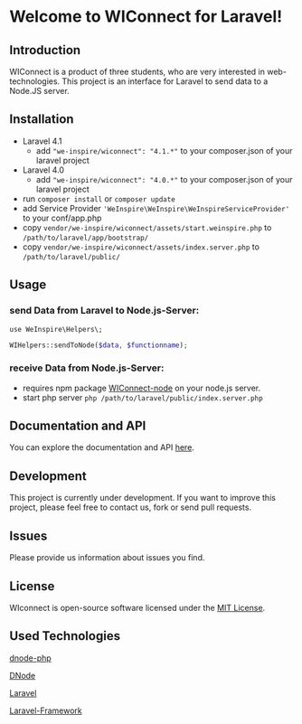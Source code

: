 # Welcome to WIConnect for Laravel!

## Introduction
WIConnect is a product of three students, who are very interested in web-technologies. This project is an interface for Laravel to send data to a Node.JS server.

## Installation

- Laravel 4.1
	- add ``` "we-inspire/wiconnect": "4.1.*" ``` to your composer.json of your laravel project
- Laravel 4.0
	- add ``` "we-inspire/wiconnect": "4.0.*" ``` to your composer.json of your laravel project
- run ``` composer install ``` or ``` composer update ```
- add Service Provider ``` 'WeInspire\WeInspire\WeInspireServiceProvider' ``` to your conf/app.php
- copy ```vendor/we-inspire/wiconnect/assets/start.weinspire.php``` to ```/path/to/laravel/app/bootstrap/```
- copy ```vendor/we-inspire/wiconnect/assets/index.server.php``` to ```/path/to/laravel/public/```

## Usage

### send Data from Laravel to Node.js-Server:

```
use WeInspire\Helpers\;
```

``` php
WIHelpers::sendToNode($data, $functionname);
```

### receive Data from Node.js-Server:
- requires npm package [WIConnect-node](https://github.com/We-Inspire/WIConnect-node) on your node.js server.
- start php server ``` php /path/to/laravel/public/index.server.php ```

## Documentation and API
You can explore the documentation and API [here](http://www.we-inspire.net).

## Development
This project is currently under development. If you want to improve this project, please feel free to contact us, fork or send pull requests.

## Issues
Please provide us information about issues you find.

## License
WIconnect is open-source software licensed under the [MIT License](http://opensource.org/licenses/MIT).

## Used Technologies

[dnode-php](https://github.com/bergie/dnode-php)

[DNode](https://github.com/substack/dnode)

[Laravel](https://github.com/laravel/laravel)

[Laravel-Framework](https://github.com/laravel/framework/)
